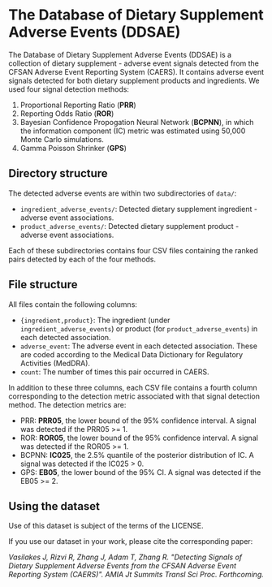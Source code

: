 # The Database of Dietary Supplement Adverse Events (DDSAE)

The Database of Dietary Supplement Adverse Events (DDSAE) is a collection of dietary supplement - adverse event signals
detected from the CFSAN Adverse Event Reporting System (CAERS). It contains adverse event signals detected for
both dietary supplement products and ingredients. We used four signal detection methods:

1. Proportional Reporting Ratio (**PRR**)
2. Reporting Odds Ratio (**ROR**)
3. Bayesian Confidence Propogation Neural Network (**BCPNN**), in which the information component (IC) metric was estimated using 50,000 Monte Carlo simulations.
4. Gamma Poisson Shrinker (**GPS**) 


## Directory structure
The detected adverse events are within two subdirectories of `data/`:

* `ingredient_adverse_events/`: Detected dietary supplement ingredient - adverse event associations.
* `product_adverse_events/`: Detected dietary supplement product - adverse event associations.

Each of these subdirectories contains four CSV files containing the ranked pairs detected by each of the four methods. 


## File structure
All files contain the following columns:

* `{ingredient,product}`: The ingredient (under `ingredient_adverse_events`) or product (for `product_adverse_events`) in each detected association.
* `adverse_event`: The adverse event in each detected association. These are coded according to the Medical Data Dictionary for Regulatory Activities (MedDRA).
* `count`: The number of times this pair occurred in CAERS.

In addition to these three columns, each CSV file contains a fourth column corresponding to the detection metric associated with that signal detection method.
The detection metrics are:

* PRR: **PRR05**, the lower bound of the 95% confidence interval. A signal was detected if the PRR05 >= 1.
* ROR: **ROR05**, the lower bound of the 95% confidence interval. A signal was detected if the ROR05 >= 1.
* BCPNN: **IC025**, the 2.5% quantile of the posterior distribution of IC. A signal was detected if the IC025 > 0.
* GPS: **EB05**, the lower bound of the 95% CI. A signal was detected if the EB05 >= 2.


## Using the dataset
Use of this dataset is subject of the terms of the LICENSE.

If you use our dataset in your work, please cite the corresponding paper:

*Vasilakes J, Rizvi R, Zhang J, Adam T, Zhang R. "Detecting Signals of Dietary Supplement Adverse Events from the CFSAN Adverse Event Reporting System (CAERS)". 
AMIA Jt Summits Transl Sci Proc. Forthcoming.*
